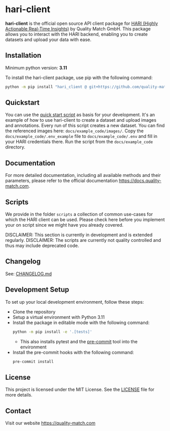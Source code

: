 # hari-client

**hari-client** is the official open source API client package for [HARI (Highly Actionable Real-Time Insights)](https://www.quality-match.com/product) by Quality Match GmbH. This package allows you to interact with the HARI backend, enabling you to create datasets and upload your data with ease.

## Installation

Minimum python version: **3.11**

To install the hari-client package, use pip with the following command:

```bash
python -m pip install "hari_client @ git+https://github.com/quality-match/hari-client@v3.0.0"
```

## Quickstart

You can use the [quick start script](docs/example_code/quickstart.py) as basis for your development.
It's an example of how to use hari-client to create a dataset and upload images and annotations.
Every run of this script creates a new dataset.
You can find the referenced images here: `docs/example_code/images/`.
Copy the `docs/example_code/.env_example` file to `docs/example_code/.env` and fill in your HARI credentials there.
Run the script from the `docs/example_code` directory.

## Documentation

For more detailed documentation, including all available methods and their parameters, please refer to the official documentation https://docs.quality-match.com.

## Scripts

We provide in the folder `scripts` a collection of common use-cases for which the HARI client can be used.
Please check here before you implement your on script since we might have you already covered.

DISCLAIMER: This section is currently in development and is extended regularly.
DISCLAIMER: The scripts are currently not quality controlled and thus may include deprecated code.

## Changelog

See: [CHANGELOG.md](CHANGELOG.md)

## Development Setup

To set up your local development environment, follow these steps:

- Clone the repository
- Setup a virtual environment with Python 3.11
- Install the package in editable mode with the following command:
  ```bash
  python -m pip install -e '.[tests]'
  ```
  - This also installs pytest and the [pre-commit](https://github.com/pre-commit/pre-commit) tool into the environment
- Install the pre-commit hooks with the following command:
  ```bash
  pre-commit install
  ```

## License

This project is licensed under the MIT License. See the [LICENSE](LICENSE) file for more details.

## Contact

Visit our website https://quality-match.com
